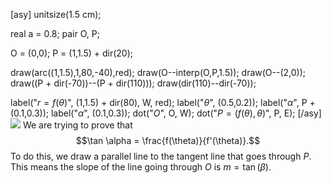 [asy]
unitsize(1.5 cm);

real a = 0.8;
pair O, P;

O = (0,0);
P = (1,1.5) + dir(20);

draw(arc((1,1.5),1,80,-40),red);
draw(O--interp(O,P,1.5));
draw(O--(2,0));
draw((P + dir(-70))--(P + dir(110)));
draw(dir(110)--dir(-70));

label("$r = f(\theta)$", (1,1.5) + dir(80), W, red);
label("$\theta$", (0.5,0.2));
label("$\alpha$", P + (0.1,0.3));
label("$\alpha$", (0.1,0.3));
dot("$O$", O, W);
dot("$P = (f(\theta), \theta)$", P, E);
[/asy]
![](https://latex.artofproblemsolving.com/e/c/4/ec451c834b3081fa63930080102b973879ffc395.png)
We are trying to prove that $$\tan \alpha = \frac{f(\theta)}{f'(\theta)}.$$To do this, we draw a parallel line to the tangent line that goes through $P$. This means the slope of the line going through $O$ is $m = \tan(\beta).$ 